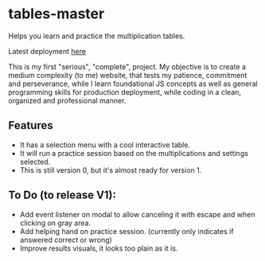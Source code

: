 # tables-master
Helps you learn and practice the multiplication tables.

Latest deployment [here](https://max-villafranca.github.io/tables-master/)

This is my first "serious", "complete", project.
My objective is to create a medium complexity (to me) website, that tests
my patience, commitment and perseverance, while I learn foundational JS concepts
as well as general programming skills for production deployment, while coding
in a clean, organized and professional manner.

## Features
- It has a selection menu with a cool interactive table.
- It will run a practice session based on the multiplications and settings selected.
- This is still version 0, but it's almost ready for version 1.

## To Do (to release V1):
- Add event listener on modal to allow canceling it with escape and when clicking on gray area.
- Add helping hand on practice session. (currently only indicates if answered correct or wrong)
- Improve results visuals, it looks too plain as it is.
